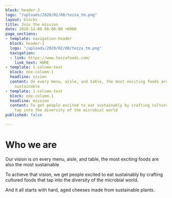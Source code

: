 ```yaml
---
block: header-3
logo: "/uploads/2020/02/08/tezza_tm.png"
layout: blocks
title: Join the mission
date: 2020-12-08 08:00:00 +0000
page_sections:
- template: navigation-header
  block: header-1
  logo: "/uploads/2020/02/08/tezza_tm.png"
  navigation:
  - link: https://www.tezzafoods.com/
    link_text: HOME
- template: 1-column-text
  block: one-column-1
  headline: vision
  content: On every menu, aisle, and table, the most exciting foods are also the most
    sustainable
- template: 1-column-text
  block: one-column-1
  headline: mission
  content: To get people excited to eat sustainably by crafting cultured foods that
    tap into the diversity of the microbial world
published: false

---
```

# Who we are

Our vision is on every menu, aisle, and table, the most exciting foods are also the most sustainable

To achieve that vision, we get people excited to eat sustainably by crafting cultured foods that tap into the diversity of the microbial world.

And it all starts with hard, aged cheeses made from sustainable plants.

